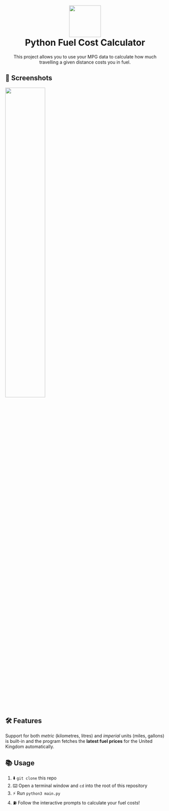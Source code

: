 <h1 align="center">
  <img src="http://zesh.me/RM7km3+" width="100" />
  <br/>
  <span align="center">
    Python Fuel Cost Calculator
  </span>
</h1>

<p align="center">This project allows you to use your MPG data to calculate how much travelling a given distance costs you in fuel.</p>

## 📸 Screenshots
<img src="http://zesh.me/QKtnZN+" width="50%" height="50%"/>

## 🛠 Features
Support for both *metric* (kilometres, litres) and *imperial* units (miles, gallons) is built-in and the program fetches the **latest fuel prices** for the United Kingdom automatically.

## 📚 Usage
1. ⬇️ `git clone` this repo
2. ⌨️ Open a terminal window and `cd` into the root of this repository
3. ⚡️ Run `python3 main.py`
4. ⛽️ Follow the interactive prompts to calculate your fuel costs!
